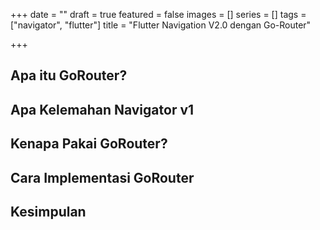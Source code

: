 +++
date = ""
draft = true
featured = false
images = []
series = []
tags = ["navigator", "flutter"]
title = "Flutter Navigation V2.0 dengan Go-Router"

+++

## Apa itu GoRouter?

## Apa Kelemahan Navigator v1

## Kenapa Pakai GoRouter?

## Cara Implementasi GoRouter

## Kesimpulan